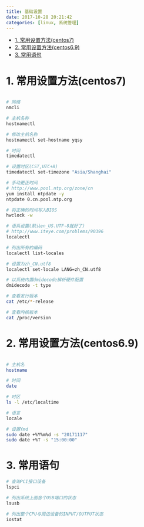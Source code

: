 ```yaml
---
title: 基础设置
date: 2017-10-28 20:21:42
categories: [linux, 系统管理]
---
```


<!-- TOC -->

- [1. 常用设置方法(centos7)](#1-常用设置方法centos7)
- [2. 常用设置方法(centos6.9)](#2-常用设置方法centos69)
- [3. 常用语句](#3-常用语句)

<!-- /TOC -->


<a id="markdown-1-常用设置方法centos7" name="1-常用设置方法centos7"></a>
# 1. 常用设置方法(centos7)
```bash

# 网络
nmcli

# 主机名称
hostnamectl

# 修改主机名称
hostnamectl set-hostname yqsy

# 时间
timedatectl

# 设置时区(CST,UTC+8)
timedatectl set-timezone "Asia/Shanghai"

# 手动更正时间
# http://www.pool.ntp.org/zone/cn
yum install ntpdate -y
ntpdate 0.cn.pool.ntp.org

# 将正确的时间写入BIOS
hwclock -w

# 语系设置(默认en_US.UTF-8就好了)
# http://www.iteye.com/problems/90396
localectl

# 列出所有的编码
localectl list-locales

# 设置为zh_CN.utf8
localectl set-locale LANG=zh_CN.utf8

# 以系统内置dmidecode解析硬件配置
dmidecode -t type

# 查看发行版本
cat /etc/*-release

# 查看内核版本
cat /proc/version
```

<a id="markdown-2-常用设置方法centos69" name="2-常用设置方法centos69"></a>
# 2. 常用设置方法(centos6.9)

```bash

# 主机名
hostname

# 时间
date

# 时区
ls -l /etc/localtime

# 语言
locale

# 设置Ymd
sudo date +%Y%m%d -s "20171117"
sudo date +%T -s "15:00:00"
```

<a id="markdown-3-常用语句" name="3-常用语句"></a>
# 3. 常用语句

```bash
# 查询PCI接口设备
lspci

# 列出系统上面各个USB端口的状态
lsusb

# 列出整个CPU与周边设备的INPUT/OUTPUT状态
iostat
```